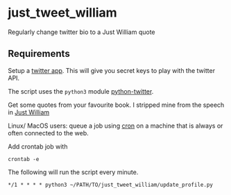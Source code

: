 # just_tweet_william
Regularly change twitter bio to a Just William quote

## Requirements 

Setup a [twitter app](https://developer.twitter.com/en/application/). 
This will give you secret keys to play with the twitter API. 

The script uses the ``python3`` module [python-twitter](https://github.com/bear/python-twitter). 

Get some quotes from your favourite book. 
I stripped mine from the speech in
[Just William](https://www.gutenberg.org/ebooks/34414)

Linux/ MacOS users: queue a job using 
[cron](https://en.wikipedia.org/wiki/Cron)
on a machine that is always or often 
connected to the web. 

Add crontab job with 
```
crontab -e
```
The following will run the script every minute. 
```
*/1 * * * * python3 ~/PATH/TO/just_tweet_william/update_profile.py
```

